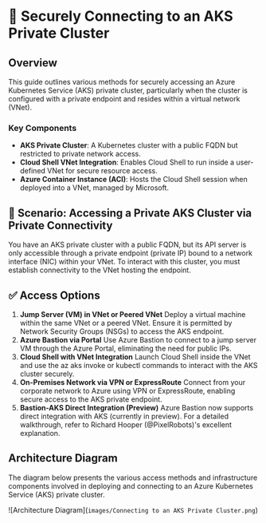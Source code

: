 # 🔐 Securely Connecting to an AKS Private Cluster
## Overview
This guide outlines various methods for securely accessing an Azure Kubernetes Service (AKS) private cluster, particularly when the cluster is configured with a private endpoint and resides within a virtual network (VNet).

### Key Components
- **AKS Private Cluster**: A Kubernetes cluster with a public FQDN but restricted to private network access.
- **Cloud Shell VNet Integration**: Enables Cloud Shell to run inside a user-defined VNet for secure resource access.
- **Azure Container Instance (ACI)**: Hosts the Cloud Shell session when deployed into a VNet, managed by Microsoft.

## 📘  Scenario: Accessing a Private AKS Cluster via Private Connectivity

You have an AKS private cluster with a public FQDN, but its API server is only accessible through a private endpoint (private IP) bound to a network interface (NIC) within your VNet. To interact with this cluster, you must establish connectivity to the VNet hosting the endpoint.

## ✅ Access Options

1. **Jump Server (VM) in VNet or Peered VNet**
   Deploy a virtual machine within the same VNet or a peered VNet. Ensure it is permitted by Network Security Groups (NSGs) to access the AKS endpoint.
2. **Azure Bastion via Portal**
   Use Azure Bastion to connect to a jump server VM through the Azure Portal, eliminating the need for public IPs.
3. **Cloud Shell with VNet Integration**
   Launch Cloud Shell inside the VNet and use the az aks invoke or kubectl commands to interact with the AKS cluster securely.
4. **On-Premises Network via VPN or ExpressRoute**
   Connect from your corporate network to Azure using VPN or ExpressRoute, enabling secure access to the AKS private endpoint.
5. **Bastion-AKS Direct Integration (Preview)**
   Azure Bastion now supports direct integration with AKS (currently in preview). For a detailed walkthrough, refer to Richard Hooper (@PixelRobots)'s excellent explanation.

## Architecture Diagram

The diagram below presents the various access methods and infrastructure components involved in deploying and connecting to an Azure Kubernetes Service (AKS) private cluster.

![Architecture Diagram](`images/Connecting to an AKS Private Cluster.png`)
